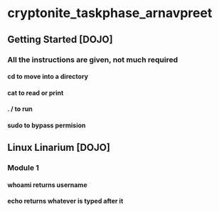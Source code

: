 # cryptonite_taskphase_arnavpreet
## Getting Started [DOJO]
### All the instructions are given, not much required
#### cd to move into a directory
#### cat to read or print
#### . / to run
#### sudo to bypass permision 
## Linux Linarium [DOJO]
### Module 1
#### whoami returns username
#### echo returns whatever is typed after it
